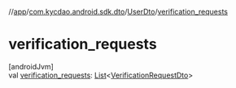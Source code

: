 //[app](../../../index.md)/[com.kycdao.android.sdk.dto](../index.md)/[UserDto](index.md)/[verification_requests](verification_requests.md)

# verification_requests

[androidJvm]\
val [verification_requests](verification_requests.md): [List](https://kotlinlang.org/api/latest/jvm/stdlib/kotlin.collections/-list/index.html)&lt;[VerificationRequestDto](../-verification-request-dto/index.md)&gt;
